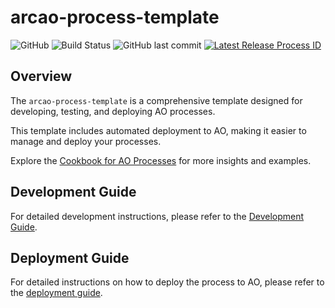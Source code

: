 # arcao-process-template

![GitHub](https://img.shields.io/github/license/ArcAOGaming/TestToken)
![Build Status](https://img.shields.io/github/actions/workflow/status/ArcAOGaming/TestToken/deploy.yml)
![GitHub last commit](https://img.shields.io/github/last-commit/ArcAOGaming/TestToken)
[![Latest Release Process ID](https://img.shields.io/badge/dynamic/json?color=blue&label=Latest%20Process%20ID&query=$.body&url=https://api.github.com/repos/ArcAOGaming/TestToken/releases/latest)](../../releases/latest)
## Overview

The `arcao-process-template` is a comprehensive template designed for developing, testing, and deploying AO processes.

This template includes automated deployment to AO, making it easier to manage and deploy your processes.

Explore the [Cookbook for AO Processes](https://cookbook_ao.g8way.io/) for more insights and examples.


## Development Guide

For detailed development instructions, please refer to the [Development Guide](docs/development.md).

## Deployment Guide

For detailed instructions on how to deploy the process to AO, please refer to the [deployment guide](docs/deployment.md).
